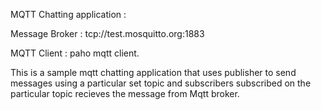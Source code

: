 MQTT Chatting application :

Message Broker : tcp://test.mosquitto.org:1883


MQTT Client : paho mqtt client.

This is a sample mqtt chatting application that uses publisher to send messages using a particular set topic 
and subscribers subscribed on the particular topic recieves the message from Mqtt broker.

